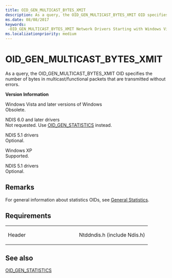 ```yaml
---
title: OID_GEN_MULTICAST_BYTES_XMIT
description: As a query, the OID_GEN_MULTICAST_BYTES_XMIT OID specifies the number of bytes in multicast/functional packets that are transmitted without errors.
ms.date: 08/08/2017
keywords: 
 -OID_GEN_MULTICAST_BYTES_XMIT Network Drivers Starting with Windows Vista
ms.localizationpriority: medium
---
```


# OID\_GEN\_MULTICAST\_BYTES\_XMIT


As a query, the OID\_GEN\_MULTICAST\_BYTES\_XMIT OID specifies the number of bytes in multicast/functional packets that are transmitted without errors.

**Version Information**

<a href="" id="windows-vista-and-later-versions-of-windows"></a>Windows Vista and later versions of Windows  
Obsolete.

<a href="" id="ndis-6-0-and-later-drivers"></a>NDIS 6.0 and later drivers  
Not requested. Use [OID\_GEN\_STATISTICS](oid-gen-statistics.md) instead.

<a href="" id="ndis-5-1-drivers"></a>NDIS 5.1 drivers  
Optional.

<a href="" id="windows-xp"></a>Windows XP  
Supported.

<a href="" id="ndis-5-1-drivers"></a>NDIS 5.1 drivers  
Optional.

Remarks
-------

For general information about statistics OIDs, see [General Statistics](./ndis-general-statistics-oids.md).

Requirements
------------

<table>
<colgroup>
<col width="50%" />
<col width="50%" />
</colgroup>
<tbody>
<tr class="odd">
<td><p>Header</p></td>
<td>Ntddndis.h (include Ndis.h)</td>
</tr>
</tbody>
</table>

## See also


[OID\_GEN\_STATISTICS](oid-gen-statistics.md)

 

